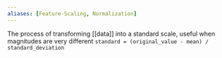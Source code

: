 ```yaml
---
aliases: [Feature-Scaling, Normalization]
---
```


The process of transforming [[data]] into a standard scale, useful when magnitudes are very different `standard = (original_value - mean) / standard_deviation`
